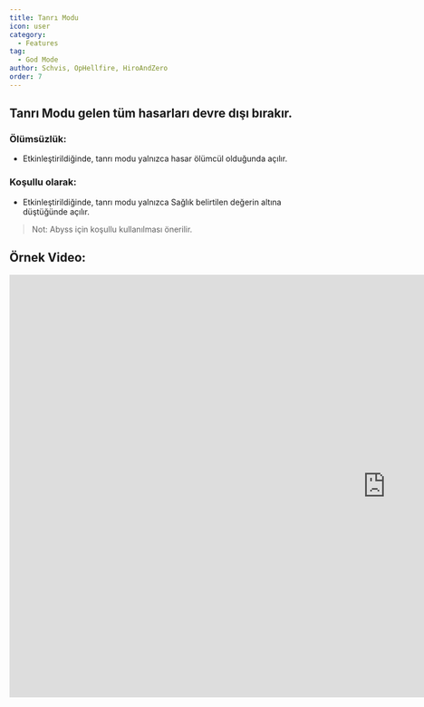 ```yaml
---
title: Tanrı Modu
icon: user
category:
  - Features
tag:
  - God Mode
author: Schvis, OpHellfire, HiroAndZero
order: 7
---
```


## Tanrı Modu gelen tüm hasarları devre dışı bırakır.
### Ölümsüzlük:
- Etkinleştirildiğinde, tanrı modu yalnızca hasar ölümcül olduğunda açılır.
### Koşullu olarak:
- Etkinleştirildiğinde, tanrı modu yalnızca Sağlık belirtilen değerin altına düştüğünde açılır.
> Not: Abyss için koşullu kullanılması önerilir.

## Örnek Video:

<div class="iframe-container"><iframe width="1328" height="747" src="https://www.youtube.com/embed/42utUUYNHRE?list=PL5eI1Tb64p56g27qfYk7VuFTz4FK6YrKa" title="Korepi - God Mode" frameborder="0" allow="accelerometer; autoplay; clipboard-write; encrypted-media; gyroscope; picture-in-picture; web-share" referrerpolicy="strict-origin-when-cross-origin" allowfullscreen></iframe></div>
